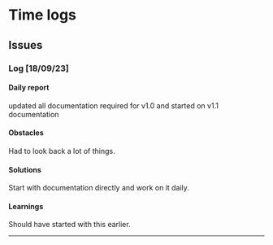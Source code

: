 # Time logs

## Issues

### Log [18/09/23]

#### Daily report

updated all documentation required for v1.0 and started on v1.1 documentation

#### Obstacles

Had to look back a lot of things.

#### Solutions

Start with documentation directly and work on it daily.

#### Learnings

Should have started with this earlier.

---

